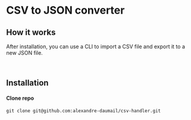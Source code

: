 # CSV to JSON converter

## How it works
After installation, you can use a CLI to import a CSV file and export it to a new JSON file.

<br />

## Installation
#### Clone repo
```commandline
git clone git@github.com:alexandre-daumail/csv-handler.git
```
